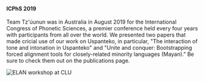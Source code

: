 #### ICPhS 2019 ####

Team Tz'&uacute;unun was in Australia in August 2019 for the International Congress of Phonetic Sciences, a premier conference held every four years with participants from all over the world. We presented two papers that made cricial use of our work on Uspanteko, in particular, "The interaction of tone and intonation in Uspanteko" and "Unite and conquer: Bootstrapping forced alignment tools for closely-related minority languages (Mayan)." Be sure to check them out on the publications page.

![ELAN workshop at CLU](resources/Pictures/workshoptpr.jpg)
